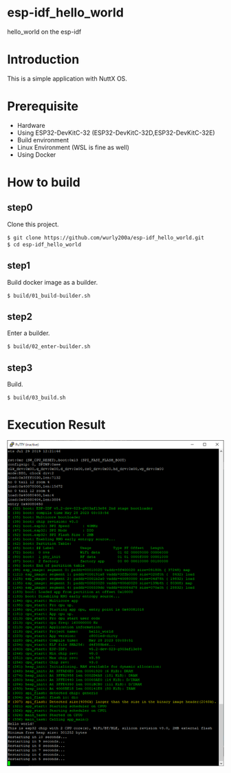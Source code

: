 # esp-idf_hello_world
hello_world on the esp-idf

# Introduction

This is a simple application with NuttX OS.

# Prerequisite

 - Hardware
  - Using ESP32-DevKitC-32 (ESP32-DevKitC-32D,ESP32-DevKitC-32E)
 - Build environment
  - Linux Environment (WSL is fine as well)
  - Using Docker

# How to build

## step0

Clone this project.

```
$ git clone https://github.com/wurly200a/esp-idf_hello_world.git
$ cd esp-idf_hello_world
```

## step1

Build docker image as a builder.

```
$ build/01_build-builder.sh
```

## step2

Enter a builder.

```
$ build/02_enter-builder.sh
```

## step3

Build.

```
$ build/03_build.sh
```

# Execution Result

![execution.png](execution.png)
